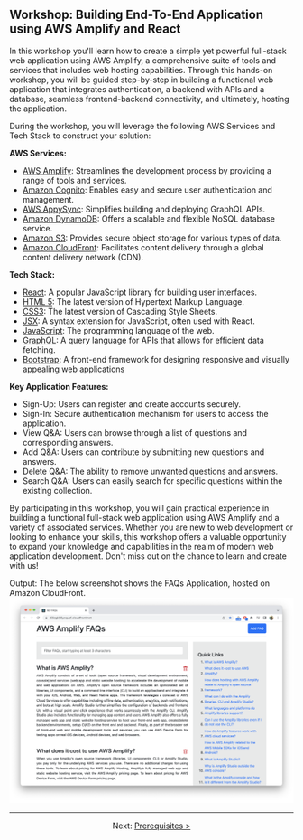 ## Workshop: Building End-To-End Application using AWS Amplify and React

In this workshop you'll learn how to create a simple yet powerful full-stack web application using AWS Amplify, a comprehensive suite of tools and services that includes web hosting capabilities. Through this hands-on workshop, you will be guided step-by-step in building a functional web application that integrates authentication, a backend with APIs and a database, seamless frontend-backend connectivity, and ultimately, hosting the application.

During the workshop, you will leverage the following AWS Services and Tech Stack to construct your solution:

**AWS Services:**

- [AWS Amplify](https://docs.amplify.aws/): Streamlines the development process by providing a range of tools and services.
- [Amazon Cognito](https://aws.amazon.com/cognito/): Enables easy and secure user authentication and management.
- [AWS AppySync](https://aws.amazon.com/pm/appsync/): Simplifies building and deploying GraphQL APIs.
- [Amazon DynamoDB](https://aws.amazon.com/pm/dynamodb/): Offers a scalable and flexible NoSQL database service.
- [Amazon S3](https://aws.amazon.com/pm/serv-s3/): Provides secure object storage for various types of data.
- [Amazon CloudFront](https://aws.amazon.com/cloudfront/): Facilitates content delivery through a global content delivery network (CDN).

**Tech Stack:**

- [React](https://react.dev/): A popular JavaScript library for building user interfaces.
- [HTML 5](https://www.w3schools.com/html/): The latest version of Hypertext Markup Language.
- [CSS3](https://www.w3schools.com/css/): The latest version of Cascading Style Sheets.
- [JSX](https://react.dev/learn/writing-markup-with-jsx): A syntax extension for JavaScript, often used with React.
- [JavaScript](https://developer.mozilla.org/en-US/docs/Web/JavaScript): The programming language of the web.
- [GraphQL](https://graphql.org/): A query language for APIs that allows for efficient data fetching.
- [Bootstrap](https://getbootstrap.com/): A front-end framework for designing responsive and visually appealing web applications

**Key Application Features:**

- Sign-Up: Users can register and create accounts securely.
- Sign-In: Secure authentication mechanism for users to access the application.
- View Q&A: Users can browse through a list of questions and corresponding answers.
- Add Q&A: Users can contribute by submitting new questions and answers.
- Delete Q&A: The ability to remove unwanted questions and answers.
- Search Q&A: Users can easily search for specific questions within the existing collection.

By participating in this workshop, you will gain practical experience in building a functional full-stack web application using AWS Amplify and a variety of associated services. Whether you are new to web development or looking to enhance your skills, this workshop offers a valuable opportunity to expand your knowledge and capabilities in the realm of modern web application development. Don't miss out on the chance to learn and create with us!

Output: The below screenshot shows the FAQs Application, hosted on Amazon CloudFront.
![FAQs Screenshot](images/a-faqs.png)

---

<div align="center">

Next: [Prerequisites >](prerequisites.md)
